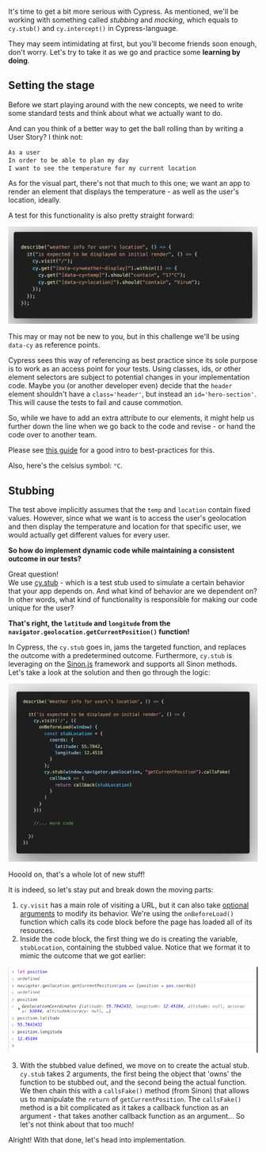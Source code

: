 It's time to get a bit more serious with Cypress. As mentioned, we'll be working with something called *stubbing* and *mocking*, which equals to `cy.stub()` and `cy.intercept()` in Cypress-language. 

They may seem intimidating at first, but you'll become friends soon enough, don't worry. Let's try to take it as we go and practice some **learning by doing**.

## Setting the stage
Before we start playing around with the new concepts, we need to write some standard tests and think about what we actually want to do. 

And can you think of a better way to get the ball rolling than by writing a User Story? I think not:
```
As a user
In order to be able to plan my day
I want to see the temperature for my current location 
```
As for the visual part, there's not that much to this one; we want an app to render an element that displays the temperature - as well as the user's location, ideally. 

A test for this functionality is also pretty straight forward:


![](../../images/weather_app/levelling_up_in_cypress_001.png)

This may or may not be new to you, but in this challenge we'll be using `data-cy` as reference points. 


Cypress sees this way of referencing as best practice since its sole purpose is to work as an access point for your tests. Using classes, ids, or other element selectors are subject to potential changes in your implementation code. Maybe you (or another developer even) decide that the `header` element shouldn't have a `class='header'`, but instead an `id='hero-section'`. This will cause the tests to fail and cause commotion. 

So, while we have to add an extra attribute to our elements, it might help us further down the line when we go back to the code and revise - or hand the code over to another team.

Please see [this guide](https://docs.cypress.io/guides/references/best-practices#How-It-Works) for a good intro to best-practices for this.   

Also, here's the celsius symbol: `°C`. 

## Stubbing
The test above implicitly assumes that the `temp` and `location` contain fixed values. However, since what we want is to access the user's geolocation and then display the temperature and location for that specific user, we would actually get different values for every user. 

**So how do implement dynamic code while maintaining a consistent outcome in our tests?**

Great question!  
We use [cy.stub](https://docs.cypress.io/api/commands/stub#Syntax) - which is a test stub used to simulate a certain behavior that your app depends on. And what kind of behavior are we dependent on? In other words, what kind of functionality is responsible for making our code unique for the user?

**That's right, the `latitude` and `longitude` from the `navigator.geolocation.getCurrentPosition()` function!**

In Cypress, the `cy.stub` goes in, jams the targeted function, and replaces the outcome with a predetermined outcome. Furthermore, `cy.stub` is leveraging on the [Sinon.js](https://sinonjs.org/) framework and supports all Sinon methods.  
Let's take a look at the solution and then go through the logic: 

![](../../images/weather_app/levelling_up_in_cypress_01.png)

Hooold on, that's a whole lot of new stuff! 

It is indeed, so let's stay put and break down the moving parts:

1. `cy.visit` has a main role of visiting a URL, but it can also take [optional arguments](https://docs.cypress.io/api/commands/visit#Arguments) to modify its behavior. We're using the `onBeforeLoad()` function which calls its code block before the page has loaded all of its resources.
2. Inside the code block, the first thing we do is creating the variable, `stubLocation`, containing the stubbed value. Notice that we format it to mimic the outcome that we got earlier:

![](../../images/weather_app/prerequisites_02.png)

3. With the stubbed value defined, we move on to create the actual stub.  
`cy.stub` takes 2 arguments, the first being the object that 'owns' the function to be stubbed out, and the second being the actual function.  
We then chain this with a `callsFake()` method (from Sinon) that allows us to manipulate the `return` of `getCurrentPosition`. The `callsFake()` method is a bit complicated as it takes a callback function as an argument - that takes another callback function as an argument... So let's not think about that too much!

Alright! With that done, let's head into implementation.
